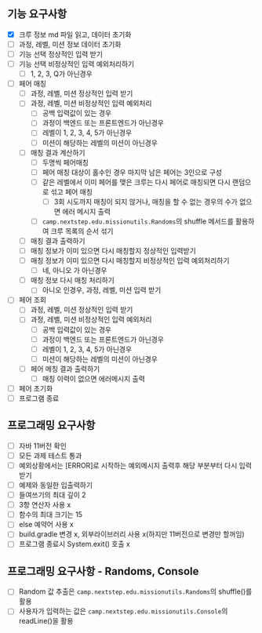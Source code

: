 ## 기능 요구사항

- [x] 크루 정보 md 파일 읽고, 데이터 초기화
- [ ] 과정, 레벨, 미션 정보 데이터 초기화
- [ ] 기능 선택 정상적인 입력 받기
- [ ] 기능 선택 비정상적인 입력 예외처리하기
    - [ ] 1, 2, 3, Q가 아닌경우
- [ ] 페어 매칭
    - [ ] 과정, 레벨, 미션 정상적인 입력 받기
    - [ ] 과정, 레벨, 미션 비정상적인 입력 예외처리
        - [ ] 공백 입력값이 있는 경우
        - [ ] 과정이 백엔드 또는 프론트엔드가 아닌경우
        - [ ] 레벨이 1, 2, 3, 4, 5가 아닌경우
        - [ ] 미션이 해당하는 레벨의 미션이 아닌경우
    - [ ] 매칭 결과 계산하기
        - [ ] 두명씩 페어매칭
        - [ ] 페어 매칭 대상이 홀수인 경우 마지막 남은 페어는 3인으로 구성
        - [ ] 같은 레벨에서 이미 페어를 맺은 크루는 다시 페어로 매칭되면 다시 랜덤으로 섞고 페어 매칭
            - [ ] 3회 시도까지 매칭이 되지 않거나, 매칭을 할 수 없는 경우의 수가 없으면 에러 메시지 출력
        - [ ] `camp.nextstep.edu.missionutils.Randoms`의 shuffle 메서드를 활용하여 크루 목록의 순서 섞기
    - [ ] 매칭 결과 출력하기
    - [ ] 매칭 정보가 이미 있으면 다시 매칭할지 정상적인 입력받기
    - [ ] 매칭 정보가 이미 있으면 다시 매칭할지 비정상적인 입력 예외처리하기
        - [ ] 네, 아니오 가 아닌경우
    - [ ] 매칭 정보 다시 매칭 처리하기
        - [ ] 아니오 인경우, 과정, 레벨, 미션 입력 받기
- [ ] 페어 조회
    - [ ] 과정, 레벨, 미션 정상적인 입력 받기
    - [ ] 과정, 레벨, 미션 비정상적인 입력 예외처리
        - [ ] 공백 입력값이 있는 경우
        - [ ] 과정이 백엔드 또는 프론트엔드가 아닌경우
        - [ ] 레벨이 1, 2, 3, 4, 5가 아닌경우
        - [ ] 미션이 해당하는 레벨의 미션이 아닌경우
    - [ ] 페어 메칭 결과 출력하기
        - [ ] 매칭 이력이 없으면 에러메시지 출력
- [ ] 페어 초기화
- [ ] 프로그램 종료

## 프로그래밍 요구사항

- [ ] 자바 11버전 확인
- [ ] 모든 과제 테스트 통과
- [ ] 예외상황에서는 [ERROR]로 시작하는 예외메시지 출력후 해당 부분부터 다시 입력받기
- [ ] 예제와 동일한 입출력하기
- [ ] 들여쓰기의 최대 깊이 2
- [ ] 3항 연산자 사용 x
- [ ] 함수의 최대 크기는 15
- [ ] else 예약어 사용 x
- [ ] build.gradle 변경 x, 외부라이브러리 사용 x(하지만 11버전으로 변경만 할꺼임)
- [ ] 프로그램 종료시 System.exit() 호출 x

## 프로그래밍 요구사항 - Randoms, Console

- [ ] Random 값 추출은 `camp.nextstep.edu.missionutils.Randoms`의 shuffle()를 활용
- [ ] 사용자가 입력하는 값은 `camp.nextstep.edu.missionutils.Console`의 readLine()을 활용